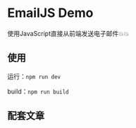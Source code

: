 # EmailJS Demo

使用JavaScript直接从前端发送电子邮件💥💥

## 使用

运行：`npm run dev`

build：`npm run build`

## 配套文章


